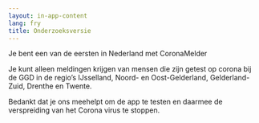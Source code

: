 ```yaml
---
layout: in-app-content
lang: fry
title: Onderzoeksversie
---
```


<p class="md-block-lead md-text-color-RO-donkerblauw" markdown="1">
    Je bent een van de eersten in Nederland met CoronaMelder
</p>

Je kunt alleen meldingen krijgen van mensen die zijn getest op corona bij de GGD in de regio’s IJsselland, Noord- en Oost-Gelderland, Gelderland-Zuid, Drenthe en Twente.

Bedankt dat je ons meehelpt om de app te testen en daarmee de verspreiding van het Corona virus te stoppen.
